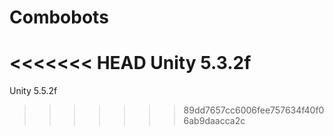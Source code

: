 # Combobots

<<<<<<< HEAD
Unity 5.3.2f
=======
Unity 5.5.2f
>>>>>>> 89dd7657cc6006fee757634f40f06ab9daacca2c

